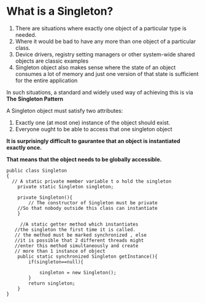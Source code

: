 # What is a Singleton?
1. There are situations where exactly one object of a particular type is needed.
2. Where it would be bad to have any more than one object of a particular class.
3. Device drivers, registry setting managers or other system-wide shared objects are classic examples
4. Singleton object also makes sense where the state of an object consumes a lot of memory and just one version of that state is sufficient for the entire application

In such situations, a standard and widely used way of achieving this is via **The Singleton Pattern**

A Singleton object must satisfy two attributes:
1. Exactly one (at most one) instance of the object should exist.
2. Everyone ought to be able to access that one singleton object

**It is surprisingly difficult to gaurantee that an object is instantiated exactly once.**

**That means that the object needs to be globally accessible.**

```
public class Singleton
{
  // A static private member variable t o hold the singleton
	private static Singleton singleton;
  
	private Singleton(){
		// The constructor of Singleton must be private 
    //So that nobody outside this class can instantiate
	}
  
	 //A static getter method which instantiates 
   //the singleton the first time it is called.
   // the method must be marked synchronized , else
   //it is possible that 2 different threads might
   //enter this method simultaneously and create
   // more than 1 instance of object
	public static synchronized Singleton getInstance(){
		if(singleton==null){
   
			singleton = new Singleton();
		}
		return singleton;
	}
}
```
